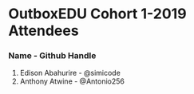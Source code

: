 # OutboxEDU Cohort 1-2019 Attendees
### Name - Github Handle

1. Edison Abahurire - @simicode
2. Anthony Atwine - @Antonio256
